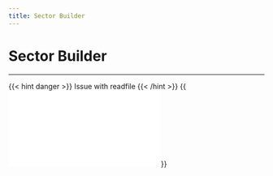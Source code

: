 ```yaml
---
title: Sector Builder
---
```


# Sector Builder
---

{{< hint danger >}}
Issue with readfile
{{< /hint >}}
{{<embed src="sector_builder.id"  lang="go" >}}
